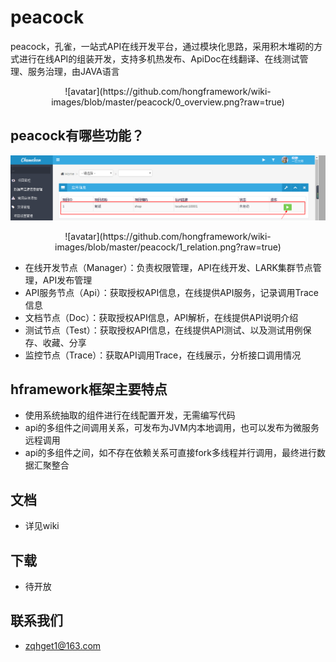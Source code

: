 # peacock
peacock，孔雀，一站式API在线开发平台，通过模块化思路，采用积木堆砌的方式进行在线API的组装开发，支持多机热发布、ApiDoc在线翻译、在线测试管理、服务治理，由JAVA语言
<center>
![avatar](https://github.com/hongframework/wiki-images/blob/master/peacock/0_overview.png?raw=true)
</center>

## peacock有哪些功能？

   ![启动](https://github.com/hongframework/wiki-images/blob/master/operate/%E5%8F%91%E5%B8%83%E5%90%AF%E5%8A%A8.png)

<center>
![avatar](https://github.com/hongframework/wiki-images/blob/master/peacock/1_relation.png?raw=true)
</center>

* 在线开发节点（Manager）：负责权限管理，API在线开发、LARK集群节点管理，API发布管理
* API服务节点（Api）：获取授权API信息，在线提供API服务，记录调用Trace信息
* 文档节点（Doc）：获取授权API信息，API解析，在线提供API说明介绍
* 测试节点（Test）：获取授权API信息，在线提供API测试、以及测试用例保存、收藏、分享
* 监控节点（Trace）：获取API调用Trace，在线展示，分析接口调用情况

## hframework框架主要特点
* 使用系统抽取的组件进行在线配置开发，无需编写代码
* api的多组件之间调用关系，可发布为JVM内本地调用，也可以发布为微服务远程调用
* api的多组件之间，如不存在依赖关系可直接fork多线程并行调用，最终进行数据汇聚整合


## 文档
* 详见wiki

## 下载
* 待开放



## 联系我们
* zqhget1@163.com

